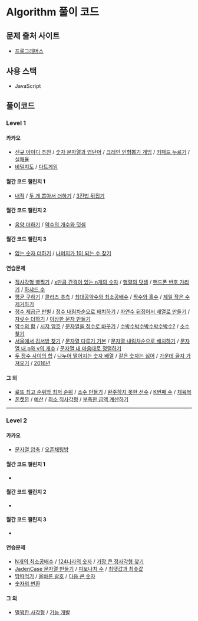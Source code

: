 # Algorithm 풀이 코드

## 문제 출처 사이트

- [프로그래머스](https://programmers.co.kr/learn/challenges)

## 사용 스택

- JavaScript

## 풀이코드

### Level 1

#### 카카오

- [신규 아이디 추천](https://github.com/sstaar91/Algorithm/blob/master/Level_1/Kakao/NewId.js) / [숫자 문자열과 영단어](https://github.com/sstaar91/Algorithm/blob/master/Level_1/Kakao/NumberString.js) / [크레인 인형뽑기 게임](https://github.com/sstaar91/Algorithm/blob/master/Level_1/Kakao/Crain.js) / [키패드 누르기](https://github.com/sstaar91/Algorithm/blob/master/Level_1/Kakao/KeyPad.js) / [실패율](https://github.com/sstaar91/Algorithm/blob/master/Level_1/Kakao/FailRatio.js)
- [비밀지도](https://github.com/sstaar91/Algorithm/blob/master/Level_1/Kakao/SecretMap.js) / [다트게임](https://github.com/sstaar91/Algorithm/blob/master/Level_1/Kakao/DartGame.js)

#### 월간 코드 챌린지 1

- [내적](https://github.com/sstaar91/Algorithm/blob/master/Level_1/CodeChallenge/Season1_Level1.js) / [두 개 뽑아서 더하기](https://github.com/sstaar91/Algorithm/blob/master/Level_1/CodeChallenge/Season1_Level1.js) / [3진법 뒤집기](https://github.com/sstaar91/Algorithm/blob/master/Level_1/CodeChallenge/Season1_Level1.js)

#### 월간 코드 챌린지 2

- [음양 더하기](https://github.com/sstaar91/Algorithm/blob/master/Level_1/CodeChallenge/Season2_Level1.js) / [약수의 개수와 덧셈](https://github.com/sstaar91/Algorithm/blob/master/Level_1/CodeChallenge/Season2_Level1.js)

#### 월간 코드 챌린지 3

- [없는 숫자 더하기](https://github.com/sstaar91/Algorithm/blob/master/Level_1/CodeChallenge/Season3_Level1.js) / [나머지가 1이 되는 수 찾기](https://github.com/sstaar91/Algorithm/blob/master/Level_1/CodeChallenge/Season3_Level1.js)

#### 연습문제

- [직사각형 별찍기](https://github.com/sstaar91/Algorithm/blob/master/Level_1/Practice/Leve1_211018.js) / [x만큼 간격이 있는 n개의 숫자](https://github.com/sstaar91/Algorithm/blob/master/Level_1/Practice/Leve1_211018.js) / [행렬의 덧셈](https://github.com/sstaar91/Algorithm/blob/master/Level_1/Practice/Leve1_211018.js) / [핸드폰 번호 가리기](https://github.com/sstaar91/Algorithm/blob/master/Level_1/Practice/Leve1_211018.js) / [하샤드 수](https://github.com/sstaar91/Algorithm/blob/master/Level_1/Practice/Leve1_211018.js)
- [평균 구하기](https://github.com/sstaar91/Algorithm/blob/master/Level_1/Practice/Level1_211019.js) / [콜라츠 추측](https://github.com/sstaar91/Algorithm/blob/master/Level_1/Practice/Level1_211019.js) / [최대공약수와 최소공배수](https://github.com/sstaar91/Algorithm/blob/master/Level_1/Practice/Level1_211019.js) / [짝수와 홀수](https://github.com/sstaar91/Algorithm/blob/master/Level_1/Practice/Level1_211019.js) / [제일 작은 수 제거하기](https://github.com/sstaar91/Algorithm/blob/master/Level_1/Practice/Level1_211019.js)
- [정수 제곱근 판별](https://github.com/sstaar91/Algorithm/blob/master/Level_1/Practice/Level1_211020.js) / [정수 내림차순으로 배치하기](https://github.com/sstaar91/Algorithm/blob/master/Level_1/Practice/Level1_211020.js) / [자연수 뒤집어서 배열로 만들기](https://github.com/sstaar91/Algorithm/blob/master/Level_1/Practice/Level1_211020.js) / [자릿수 더하기](https://github.com/sstaar91/Algorithm/blob/master/Level_1/Practice/Level1_211020.js) / [이상한 문자 만들기](https://github.com/sstaar91/Algorithm/blob/master/Level_1/Practice/Level1_211020.js)
- [약수의 합](https://github.com/sstaar91/Algorithm/blob/master/Level_1/Practice/Level1_211021.js) / [시저 암호](https://github.com/sstaar91/Algorithm/blob/master/Level_1/Practice/Level1_211021.js) / [문자열을 정수로 바꾸기](https://github.com/sstaar91/Algorithm/blob/master/Level_1/Practice/Level1_211021.js) / [수박수박수박수박수박수?](https://github.com/sstaar91/Algorithm/blob/master/Level_1/Practice/Level1_211021.js) / [소수 찾기](https://github.com/sstaar91/Algorithm/blob/master/Level_1/Practice/Level1_211021.js)
- [서울에서 김서방 찾기](https://github.com/sstaar91/Algorithm/blob/master/Level_1/Practice/Level1_211028.js) / [문자열 다루기 기본](https://github.com/sstaar91/Algorithm/blob/master/Level_1/Practice/Level1_211028.js) / [문자열 내림차순으로 배치하기](https://github.com/sstaar91/Algorithm/blob/master/Level_1/Practice/Level1_211028.js) / [문자열 내 p와 y의 개수](https://github.com/sstaar91/Algorithm/blob/master/Level_1/Practice/Level1_211028.js) / [문자열 내 마음대로 정렬하기](https://github.com/sstaar91/Algorithm/blob/master/Level_1/Practice/Level1_211028.js)
- [두 정수 사이의 합](https://github.com/sstaar91/Algorithm/blob/master/Level_1/Practice/Level1_211104.js) / [나누어 떨어지는 숫자 배열](https://github.com/sstaar91/Algorithm/blob/master/Level_1/Practice/Level1_211104.js) / [같은 숫자는 싫어](https://github.com/sstaar91/Algorithm/blob/master/Level_1/Practice/Level1_211104.js) / [가운데 글자 가져오기](https://github.com/sstaar91/Algorithm/blob/master/Level_1/Practice/Level1_211104.js) / [2016년](https://github.com/sstaar91/Algorithm/blob/master/Level_1/Practice/Level1_211104.js)

#### 그 외

- [로또 최고 순위와 최저 순위](https://github.com/sstaar91/Algorithm/blob/master/Level_1/Lotto.js) / [소수 만들기](https://github.com/sstaar91/Algorithm/blob/master/Level_1/CreateDecimal.js) / [완주하지 못한 선수](https://github.com/sstaar91/Algorithm/blob/master/Level_1/Marathon.js) / [K번째 수](https://github.com/sstaar91/Algorithm/blob/master/Level_1/SearchKnum.js) / [체육복](https://github.com/sstaar91/Algorithm/blob/master/Level_1/GymSuit.js)
- [폰켓몬](https://github.com/sstaar91/Algorithm/blob/master/Level_1/Phonekemon.js) / [예산](https://github.com/sstaar91/Algorithm/blob/master/Level_1/Budget.js) / [최소 직사각형](https://github.com/sstaar91/Algorithm/blob/master/Level_1/MinRectangle.js) / [부족한 금액 계산하기](https://github.com/sstaar91/Algorithm/blob/master/Level_1/LackMoney.js)

---

### Level 2

#### 카카오

- [문자열 압축](https://github.com/sstaar91/Algorithm/blob/master/Level_2/Kakao/CompressStr.js) / [오픈채팅방](https://github.com/sstaar91/Algorithm/blob/master/Level_2/Kakao/OpenChat.js)

#### 월간 코드 챌린지 1

-

#### 월간 코드 챌린지 2

-

#### 월간 코드 챌린지 3

-

#### 연습문제

- [N개의 최소공배수](https://github.com/sstaar91/Algorithm/blob/master/Level_2/Practice/Part_1.js) / [124나라의 숫자](https://github.com/sstaar91/Algorithm/blob/master/Level_2/Practice/Part_1.js) / [가장 큰 정사각형 찾기](https://github.com/sstaar91/Algorithm/blob/master/Level_2/Practice/Part_1.js)
- [JadenCase 문자열 만들기](https://github.com/sstaar91/Algorithm/blob/master/Level_2/Practice/Part_2.js) / [피보나치 수](https://github.com/sstaar91/Algorithm/blob/master/Level_2/Practice/Part_2.js) / [최댓값과 최솟값](https://github.com/sstaar91/Algorithm/blob/master/Level_2/Practice/Part_2.js)
- [땅따먹기](https://github.com/sstaar91/Algorithm/blob/master/Level_2/Practice/Part_3.js) / [올바른 괄호](https://github.com/sstaar91/Algorithm/blob/master/Level_2/Practice/Part_3.js) / [다음 큰 숫자](https://github.com/sstaar91/Algorithm/blob/master/Level_2/Practice/Part_3.js) 
- [숫자의 변환](https://github.com/sstaar91/Algorithm/blob/master/Level_2/Practice/Part_4.js)


#### 그 외

- [멀쩡한 사각형](https://github.com/sstaar91/Algorithm/blob/master/Level_2/PlainSquare.js) / [기능 개발](https://github.com/sstaar91/Algorithm/blob/master/Level_2/DevelopFunc.js)
